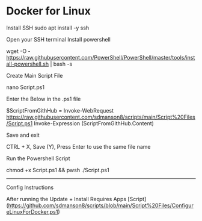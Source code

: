 # Docker for Linux 

Install SSH 
sudo apt install -y ssh

Open your SSH terminal
Install powershell

wget -O - https://raw.githubusercontent.com/PowerShell/PowerShell/master/tools/install-powershell.sh | bash -s

Create Main Script File

nano Script.ps1

Enter the Below in the .ps1 file

$ScriptFromGithHub = Invoke-WebRequest https://raw.githubusercontent.com/sdmanson8/scripts/main/Script%20Files/Script.ps1
Invoke-Expression $($ScriptFromGithHub.Content)

Save and exit

CTRL + X, Save (Y), Press Enter to use the same file name

Run the Powershell Script

chmod +x Script.ps1 && pwsh ./Script.ps1

---------------------------------------------------------

Config Instructions

After running the Update + Install Requires Apps [Script] (https://github.com/sdmanson8/scripts/blob/main/Script%20Files/ConfigureLinuxForDocker.ps1)
